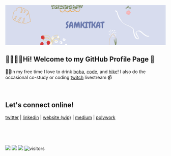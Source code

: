 ![](https://github.com/samkitkat/samkitkat/blob/master/banner.png)
## 👋👩🏻‍💻Hi! Welcome to my GitHub Profile Page 🥰


💖💕In my free time I love to drink [boba](https://twitter.com/samkitkat_/status/1379207293057699842?s=20&t=lQw9jHmHvlB0GW7coMjB2A), [code](https://twitter.com/samkitkat_/status/1439868772676816899?s=20&t=lQw9jHmHvlB0GW7coMjB2A), and [hike](https://twitter.com/samkitkat_/status/1501027965739708418?s=20&t=lQw9jHmHvlB0GW7coMjB2A)! I also do the occasional co-study or coding [twitch](https://www.twitch.tv/samkitkat) livestream 📹

<br >

## Let's connect online!
[twitter](https://twitter.com/sbarakitkat) | [linkedin](https://linkedin.com/in/sbarakikat) | [website (wip)](https://samkitkat.github.io/) | [medium](https://medium.com/@sbarakitkat) | [polywork](https://www.polywork.com/samkitkat)


<br >
<br >
<br >

[![](https://img.shields.io/twitch/status/samkitkat?style=social)](https://www.twitch.tv/samkitkat)
[![](https://img.shields.io/youtube/channel/views/UCDGCWGr1Fk9qwa5zIiN47NQ?style=social)](https://www.youtube.com/c/samkitkat)
[![](https://img.shields.io/twitter/follow/samkitkat_?style=social)](https://twitter.com/samkitkat_)
![visitors](https://visitor-badge.glitch.me/badge?page_id=samkitkat.samkitkat&left_color=black&right_color=black)


<!--
**samkitkat/samkitkat** is a ✨ _special_ ✨ repository because its `README.md` (this file) appears on your GitHub profile.


<img align="right" width="400px" height="auto" src="https://github.com/samkitkat/samkitkat/blob/master/tweet1.PNG">
<img width="400px" height="auto" src="https://github.com/samkitkat/samkitkat/blob/master/tweet3.PNG">

<img align="right" width="400px" height="auto" src="https://github.com/samkitkat/samkitkat/blob/master/tweet2.PNG">
<img width="400px" height="auto" src="https://github.com/samkitkat/samkitkat/blob/master/tweet4.PNG">


Here are some ideas to get you started:

- 🔭 I’m currently working on ...
- 🌱 I’m currently learning ...
- 👯 I’m looking to collaborate on ...
- 🤔 I’m looking for help with ...
- 💬 Ask me about ...
- 📫 How to reach me: ...
- 😄 Pronouns: ...
- ⚡ Fun fact: ...
-->
